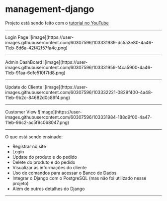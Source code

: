 # management-django

 Projeto está sendo feito com o  <a href='https://www.youtube.com/playlist?list=PL-51WBLyFTg2vW-_6XBoUpE7vpmoR3ztO '> tutorial no YouTube</a><br>
 <hr>
Login Page 
![image](https://user-images.githubusercontent.com/60307596/103331939-dc5a3e80-4a46-11eb-8d6a-42f42f57fa4e.png)
 <hr>
Admin DashBoard
![image](https://user-images.githubusercontent.com/60307596/103331959-f4ca5900-4a46-11eb-91aa-6dfe510f7fd8.png)
 <hr>
Update do Cliente
![image](https://user-images.githubusercontent.com/60307596/103332221-0829f400-4a48-11eb-9b2c-84682d0c89f4.png)
 <hr>
Customer View
![image](https://user-images.githubusercontent.com/60307596/103331984-188d9f00-4a47-11eb-96c2-ac5f9c068047.png)
 <hr>

 
  O que está sendo ensinado:
  - Registrar no site
  - Login
  - Update do produto e do pedido
  - Delete do produto e do pedido
  - Visualizar as informações do cliente
  - Uso de comandos para acessar o Banco de Dados
  - Integrar o Django com o PostgreSQL (mas não foi utilizado nesse projeto)
  - Além de outros detalhes do Django
<hr>
